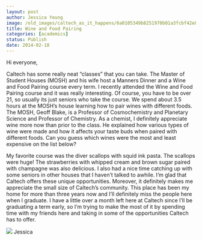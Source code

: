 ```yaml
---
layout: post
author: Jessica Yeung
image: /old_images/caltech_as_it_happens/6a0105349b8251970b01a3fcbf42e8970b.jpg
title: Wine and Food Pairing
categories: [academics]
status: Publish
date: 2014-02-18
---
```



Hi everyone,

Caltech has some really neat “classes” that you can take. The Master of Student Houses (MOSH) and his wife host a Manners Dinner and a Wine and Food Pairing course every term. I recently attended the Wine and Food Pairing course and it was really interesting. Of course, you have to be over 21, so usually its just seniors who take the course. We spend about 3.5 hours at the MOSH’s house learning how to pair wines with different foods. The MOSH, Geoff Blake, is a Professor of Cosmochemistry and Planetary Science and Professor of Chemistry. As a chemist, I definitely appreciate wine more now than prior to the class. He explained how various types of wine were made and how it affects your taste buds when paired with different foods. Can you guess which wines were the most and least expensive on the list below?

My favorite course was the diver scallops with squid ink pasta. The scallops were huge! The strawberries with whipped cream and brown sugar paired with champagne was also delicious. I also had a nice time catching up with some seniors in other houses that I haven’t talked to awhile. I’m glad that Caltech offers these unique opportunities. Moreover, it definitely makes me appreciate the small size of Caltech’s community. This place has been my home for more than three years now and I’ll definitely miss the people here when I graduate. I have a little over a month left here at Caltech since I’ll be graduating a term early, so I’m trying to make the most of it by spending time with my friends here and taking in some of the opportunities Caltech has to offer.


![](/old_images/caltech_as_it_happens/6a0105349b8251970b01a5116efd4e970c.jpg)
Jessica

